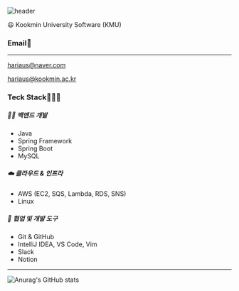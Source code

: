 ![header](https://capsule-render.vercel.app/api?type=wave&color=auto&height=300&section=header&text=%20SUNMI-KIM&fontSize=90)

<aside>
😃 Kookmin University Software (KMU) 

</aside>

### Email📧

---

hariaus@naver.com

hariaus@kookmin.ac.kr

### Teck Stack🧑🏼‍💻

##### 🧑‍💻 **백엔드 개발**

- Java
- Spring Framework
- Spring Boot
- MySQL

##### ☁️ **클라우드 & 인프라**

- AWS (EC2, SQS, Lambda, RDS, SNS)
- Linux

##### 🤝 **협업 및 개발 도구**

- Git & GitHub
- IntelliJ IDEA, VS Code, Vim
- Slack
- Notion

---

![Anurag's GitHub stats](https://github-readme-stats.vercel.app/api?username=SUNMI-KIM&show_icons=true&theme=radical)
